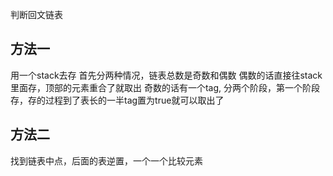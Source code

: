 判断回文链表

## 方法一
用一个stack去存
首先分两种情况，链表总数是奇数和偶数
偶数的话直接往stack里面存，顶部的元素重合了就取出
奇数的话有一个tag, 分两个阶段，第一个阶段存，存的过程到了表长的一半tag置为true就可以取出了

## 方法二
找到链表中点，后面的表逆置，一个一个比较元素

